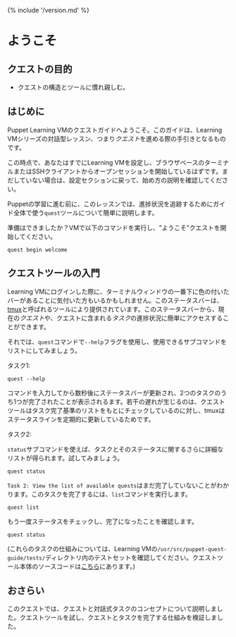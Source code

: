 {% include '/version.md' %}

# ようこそ

## クエストの目的

- クエストの構造とツールに慣れ親しむ。

## はじめに

Puppet Learning VMのクエストガイドへようこそ。このガイドは、Learning VMシリーズの対話型レッスン、つまり*クエスト*を進める際の手引きとなるものです。

この時点で、あなたはすでにLearning VMを設定し、ブラウザベースのターミナルまたはSSHクライアントからオープンセッションを開始しているはずです。まだしていない場合は、設定セクションに戻って、始め方の説明を確認してください。 

Puppetの学習に進む前に、このレッスンでは、進捗状況を追跡するためにガイド全体で使う`quest`ツールについて簡単に説明します。

準備はできましたか？VMで以下のコマンドを実行し、"ようこそ"クエストを開始してください。

    quest begin welcome

## クエストツールの入門

Learning VMにログインした際に、ターミナルウィンドウの一番下に色の付いたバーがあることに気付いた方もいるかもしれません。このステータスバーは、[tmux](http://www.hamvocke.com/blog/a-quick-and-easy-guide-to-tmux/)と呼ばれるツールにより提供されています。このステータスバーから、現在の*クエスト*や、クエストに含まれる*タスク*の進捗状況に簡単にアクセスすることができます。

それでは、`quest`コマンドで`--help`フラグを使用し、使用できるサブコマンドをリストにしてみましょう。

<div class = "lvm-task-number"><p>タスク1:</p></div>

    quest --help

コマンドを入力してから数秒後にステータスバーが更新され、2つのタスクのうち1つが完了されたことが表示されるます。若干の遅れが生じるのは、クエストツールはタスク完了基準のリストをもとにチェックしているのに対し、tmuxはステータスラインを定期的に更新しているためです。 

<div class = "lvm-task-number"><p>タスク2:</p></div>

`status`サブコマンドを使えば、タスクとそのステータスに関するさらに詳細なリストが得られます。試してみましょう。

    quest status

`Task 2: View the list of available quests`はまだ完了していないことがわかります。このタスクを完了するには、`list`コマンドを実行します。

    quest list

もう一度ステータスをチェックし、完了になったことを確認します。

    quest status

(これらのタスクの仕組みについては、Learning VMの`/usr/src/puppet-quest-guide/tests/`ディレクトリ内のテストセットを確認してください。クエストツール本体のソースコードは[こちら](https://github.com/puppetlabs/quest)にあります。)

## おさらい

このクエストでは、クエストと対話式タスクのコンセプトについて説明しました。クエストツールを試し、クエストとタスクを完了する仕組みを検証しました。
